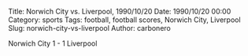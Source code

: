 Title: Norwich City vs. Liverpool, 1990/10/20
Date: 1990/10/20 00:00
Category: sports
Tags: football, football scores, Norwich City, Liverpool
Slug: norwich-city-vs-liverpool
Author: carbonero


Norwich City 1 - 1 Liverpool
